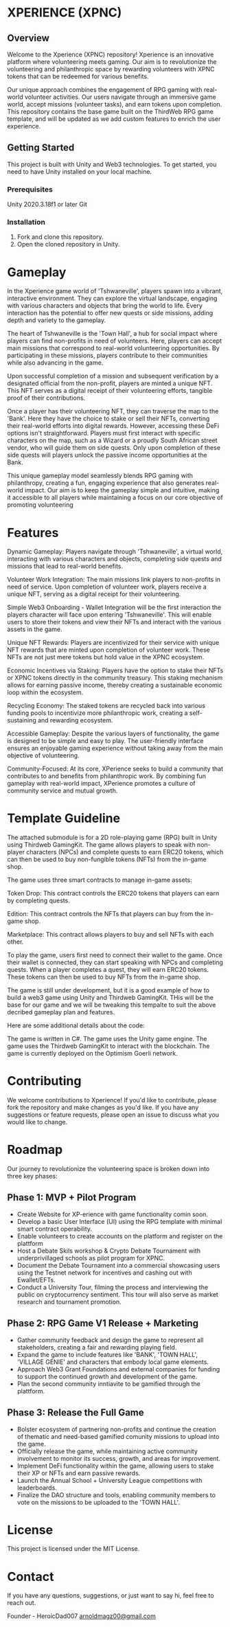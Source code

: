 # XPERIENCE (XPNC)

## Overview

Welcome to the Xperience (XPNC) repository! Xperience is an innovative platform where volunteering meets gaming. Our aim is to revolutionize the volunteering and philanthropic space by rewarding volunteers with XPNC tokens that can be redeemed for various benefits.

Our unique approach combines the engagement of RPG gaming with real-world volunteer activities. Our users navigate through an immersive game world, accept missions (volunteer tasks), and earn tokens upon completion. This repository contains the base game built on the ThirdWeb RPG game template, and will be updated as we add custom features to enrich the user experience.

## Getting Started

This project is built with Unity and Web3 technologies. To get started, you need to have Unity installed on your local machine.

### Prerequisites

Unity 2020.3.18f1 or later
Git

### Installation

1. Fork and clone this repository.
2. Open the cloned repository in Unity.

# Gameplay

In the Xperience game world of 'Tshwaneville', players spawn into a vibrant, interactive environment. They can explore the virtual landscape, engaging with various characters and objects that bring the world to life. Every interaction has the potential to offer new quests or side missions, adding depth and variety to the gameplay.

The heart of Tshwaneville is the 'Town Hall', a hub for social impact where players can find non-profits in need of volunteers. Here, players can accept main missions that correspond to real-world volunteering opportunities. By participating in these missions, players contribute to their communities while also advancing in the game.

Upon successful completion of a mission and subsequent verification by a designated official from the non-profit, players are minted a unique NFT. This NFT serves as a digital receipt of their volunteering efforts, tangible proof of their contributions.

Once a player has their volunteering NFT, they can traverse the map to the 'Bank'. Here they have the choice to stake or sell their NFTs, converting their real-world efforts into digital rewards. However, accessing these DeFi options isn't straightforward. Players must first interact with specific characters on the map, such as a Wizard or a proudly South African street vendor, who will guide them on side quests. Only upon completion of these side quests will players unlock the passive income opportunities at the Bank.

This unique gameplay model seamlessly blends RPG gaming with philanthropy, creating a fun, engaging experience that also generates real-world impact. Our aim is to keep the gameplay simple and intuitive, making it accessible to all players while maintaining a focus on our core objective of promoting volunteering

# Features

Dynamic Gameplay: Players navigate through 'Tshwaneville', a virtual world, interacting with various characters and objects, completing side quests and missions that lead to real-world benefits.

Volunteer Work Integration: The main missions link players to non-profits in need of service. Upon completion of volunteer work, players receive a unique NFT, serving as a digital receipt for their volunteering.

Simple Web3 Onboarding - Wallet Integration will be the first interaction the players character will face upon entering 'Tshwaneville'. This will enable users to store their tokens and view their NFTs and interact with the various assets in the game.

Unique NFT Rewards: Players are incentivized for their service with unique NFT rewards that are minted upon completion of volunteer work. These NFTs are not just mere tokens but hold value in the XPNC ecosystem.

Economic Incentives via Staking: Players have the option to stake their NFTs or XPNC tokens directly in the community treasury. This staking mechanism allows for earning passive income, thereby creating a sustainable economic loop within the ecosystem.

Recycling Economy: The staked tokens are recycled back into various funding pools to incentivize more philanthropic work, creating a self-sustaining and rewarding ecosystem.

Accessible Gameplay: Despite the various layers of functionality, the game is designed to be simple and easy to play. The user-friendly interface ensures an enjoyable gaming experience without taking away from the main objective of volunteering.

Community-Focused: At its core, XPerience seeks to build a community that contributes to and benefits from philanthropic work. By combining fun gameplay with real-world impact, XPerience promotes a culture of community service and mutual growth.

# Template Guideline 

The attached submodule is for a 2D role-playing game (RPG) built in Unity using Thirdweb GamingKit. The game allows players to speak with non-player characters (NPCs) and complete quests to earn ERC20 tokens, which can then be used to buy non-fungible tokens (NFTs) from the in-game shop.

The game uses three smart contracts to manage in-game assets:

Token Drop: This contract controls the ERC20 tokens that players can earn by completing quests.

Edition: This contract controls the NFTs that players can buy from the in-game shop.

Marketplace: This contract allows players to buy and sell NFTs with each other.

To play the game, users first need to connect their wallet to the game. Once their wallet is connected, they can start speaking with NPCs and completing quests. When a player completes a quest, they will earn ERC20 tokens. These tokens can then be used to buy NFTs from the in-game shop.

The game is still under development, but it is a good example of how to build a web3 game using Unity and Thirdweb GamingKit. THis will be the base for our game and we will be tweaking this tempalte to suit the above decribed gameplay plan and features. 

Here are some additional details about the code:

The game is written in C#.
The game uses the Unity game engine.
The game uses the Thirdweb GamingKit to interact with the blockchain.
The game is currently deployed on the Optimism Goerli network.

# Contributing

We welcome contributions to Xperience! If you'd like to contribute, please fork the repository and make changes as you'd like. If you have any suggestions or feature requests, please open an issue to discuss what you would like to change.

# Roadmap

Our journey to revolutionize the volunteering space is broken down into three key phases:

## Phase 1: MVP + Pilot Program

- Create Website for XP-erience with game functionality comin soon.
- Develop a basic User Interface (UI) using the RPG template with minimal smart contract operability.
- Enable volunteers to create accounts on the platform and register on the plattform
- Host a Debate Skils workshop & Crypto Debate Tournament with underprivillaged schools as pilot program for XPNC.
- Document the Debate Tournament into a commercial showcasing users using the Testnet network for incentives and cashing out with Ewallet/EFTs.
- Conduct a University Tour, filming the process and interviewing the public on cryptocurrency sentiment. This tour will also serve as market research and tournament promotion.

## Phase 2: RPG Game V1 Release + Marketing

- Gather community feedback and design the game to represent all stakeholders, creating a fair and rewarding playing field.
- Expand the game to include features like 'BANK', 'TOWN HALL', 'VILLAGE GENIE' and characters that embody local game elements.
- Approach Web3 Grant Foundations and external companies for funding to support the continued growth and development of the game.
- Plan the second community inntiavite to be gamified through the plattform.

## Phase 3: Release the Full Game

- Bolster ecosystem of partnering non-profits and continue the creation of thematic and need-based gamified comunity missions to upload into the game.
- Officially release the game, while maintaining active community involvement to monitor its success, growth, and areas for improvement.
- Implement DeFi functionality within the game, allowing users to stake their XP or NFTs and earn passive rewards.
- Launch the Annual School + University League competitions with leaderboards.
- Finalize the DAO structure and tools, enabling community members to vote on the missions to be uploaded to the 'TOWN HALL'.

# License

This project is licensed under the MIT License.

# Contact

If you have any questions, suggestions, or just want to say hi, feel free to reach out.

Founder  - HeroicDad007 
arnoldmagz00@gmail.com
